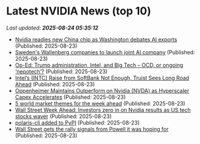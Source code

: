 # Latest NVIDIA News (top 10)
_Last updated: **2025-08-24 05:35:12**_

- [Nvidia readies new China chip as Washington debates AI exports](https://economictimes.indiatimes.com/tech/artificial-intelligence/nvidia-readies-new-china-chip-as-washington-debates-ai-exports/articleshow/123466478.cms) (Published: 2025-08-23)
- [Sweden's Wallenberg companies to launch joint AI company](https://economictimes.indiatimes.com/tech/technology/swedens-wallenberg-companies-to-launch-joint-ai-company/articleshow/123466442.cms) (Published: 2025-08-23)
- [Op-Ed: Trump administration, Intel, and Big Tech – OCD, or ongoing ‘nepotech’?](https://www.digitaljournal.com/business/op-ed-trump-administration-intel-and-big-tech-ocd-or-ongoing-nepotech/article) (Published: 2025-08-23)
- [Intel’s (INTC) Raise from SoftBank Not Enough, Truist Sees Long Road Ahead](https://finance.yahoo.com/news/intel-intc-raise-softbank-not-043839698.html) (Published: 2025-08-23)
- [Oppenheimer Maintains Outperform on Nvidia (NVDA) as Hyperscaler Capex Accelerates](https://finance.yahoo.com/news/oppenheimer-maintains-outperform-nvidia-nvda-043834274.html) (Published: 2025-08-23)
- [5 world market themes for the week ahead](https://economictimes.indiatimes.com/markets/stocks/news/5-world-market-themes-for-the-week-ahead/articleshow/123465877.cms) (Published: 2025-08-23)
- [Wall Street Week Ahead: Investors zero in on Nvidia results as US tech stocks waver](https://economictimes.indiatimes.com/markets/stocks/news/wall-st-week-ahead-investors-zero-in-on-nvidia-results-as-us-tech-stocks-waver/articleshow/123465831.cms) (Published: 2025-08-23)
- [polaris-cli added to PyPI](https://pypi.org/project/polaris-cli/) (Published: 2025-08-23)
- [Wall Street gets the rally signals from Powell it was hoping for](https://www.moneycontrol.com/news/business/markets/wall-street-gets-the-rally-signals-from-powell-it-was-hoping-for-13481227.html) (Published: 2025-08-23)

